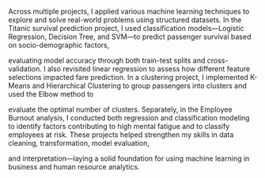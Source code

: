 Across multiple projects, I applied various machine learning techniques to explore and solve real-world problems using structured datasets. In the Titanic survival prediction project, I used classification models—Logistic Regression, Decision Tree, and SVM—to predict passenger survival based on socio-demographic factors, 

evaluating model accuracy through both train-test splits and cross-validation. I also revisited linear regression to assess how different feature selections impacted fare prediction. In a clustering project, I implemented K-Means and Hierarchical Clustering to group passengers into clusters and used the Elbow method to 

evaluate the optimal number of clusters. Separately, in the Employee Burnout analysis, I conducted both regression and classification modeling to identify factors contributing to high mental fatigue and to classify employees at risk. These projects helped strengthen my skills in data cleaning, transformation, model evaluation, 

and interpretation—laying a solid foundation for using machine learning in business and human resource analytics.
